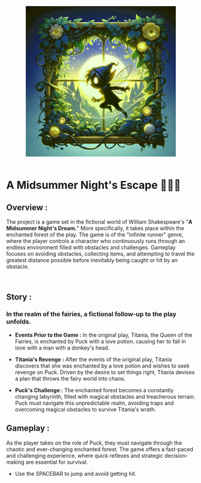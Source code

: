 <!-- ![A_Midsummer_Night_Escape_Logo](src/images/references/A-Midsummer-Night_s-Escape_Colored.jpg) -->
<div style="text-align: center;">
    <img src="src/images/references/A-Midsummer-Night_s-Escape_Colored.jpg" alt="A_Midsummer_Night_Escape_Logo" width="400">
</div>

<br>

# A Midsummer Night's Escape 🌙🧚‍♂️


## Overview :
The project is a game set in the fictional world of William Shakespeare's "**A Midsummer Night's Dream.**" More specifically, it takes place within the enchanted forest of the play. The game is of the "infinite runner" genre, where the player controls a character who continuously runs through an endless environment filled with obstacles and challenges. Gameplay focuses on avoiding obstacles, collecting items, and attempting to travel the greatest distance possible before inevitably being caught or hit by an obstacle.

<br>

## Story :
### In the realm of the fairies, a fictional follow-up to the play unfolds. 


- **Events Prior to the Game :** In the original play, Titania, the Queen of the Fairies, is enchanted by Puck with a love potion, causing her to fall in love with a man with a donkey's head. 

- **Titania's Revenge :** After the events of the original play, Titania discovers that she was enchanted by a love potion and wishes to seek revenge on Puck. Driven by the desire to set things right, Titania devises a plan that throws the fairy world into chaos. 

- **Puck's Challenge :** The enchanted forest becomes a constantly changing labyrinth, filled with magical obstacles and treacherous terrain. Puck must navigate this unpredictable realm, avoiding traps and overcoming magical obstacles to survive Titania's wrath.

## Gameplay :
As the player takes on the role of Puck, they must navigate through the chaotic and ever-changing enchanted forest. The game offers a fast-paced and challenging experience, where quick reflexes and strategic decision-making are essential for survival.
- Use the SPACEBAR to jump and avoid getting hit.